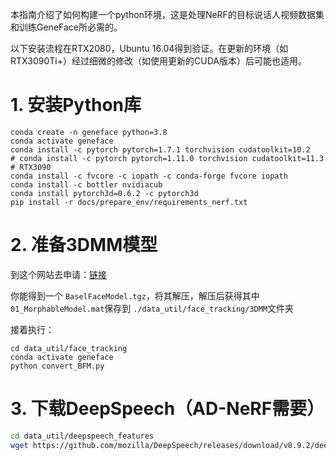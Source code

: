 本指南介绍了如何构建一个python环境，这是处理NeRF的目标说话人视频数据集和训练GeneFace所必需的。

以下安装流程在RTX2080，Ubuntu 16.04得到验证。在更新的环境（如RTX3090Ti+）经过细微的修改（如使用更新的CUDA版本）后可能也适用。

# 1. 安装Python库

```
conda create -n geneface python=3.8
conda activate geneface
conda install -c pytorch pytorch=1.7.1 torchvision cudatoolkit=10.2
# conda install -c pytorch pytorch=1.11.0 torchvision cudatoolkit=11.3 # RTX3090 
conda install -c fvcore -c iopath -c conda-forge fvcore iopath
conda install -c bottler nvidiacub
conda install pytorch3d=0.6.2 -c pytorch3d
pip install -r docs/prepare_env/requirements_nerf.txt

```

# 2. 准备3DMM模型

到这个网站去申请：[链接](https://faces.dmi.unibas.ch/bfm/)

你能得到一个 `BaselFaceModel.tgz`，将其解压，解压后获得其中 `01_MorphableModel.mat`保存到 `./data_util/face_tracking/3DMM`文件夹

接着执行：

```
cd data_util/face_tracking
conda activate geneface
python convert_BFM.py
```

# 3. 下载DeepSpeech（AD-NeRF需要）

```bash
cd data_util/deepspeech_features
wget https://github.com/mozilla/DeepSpeech/releases/download/v0.9.2/deepspeech-0.9.2-models.pbmm
```
